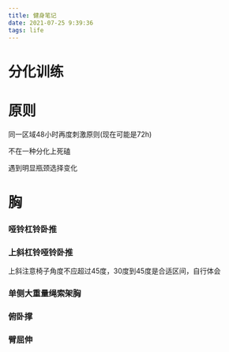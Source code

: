 ```yaml
---
title: 健身笔记
date: 2021-07-25 9:39:36
tags: life
---
```


# 分化训练

# 原则

同一区域48小时再度刺激原则(现在可能是72h)

不在一种分化上死磕

遇到明显瓶颈选择变化

# 胸

### 哑铃杠铃卧推

### 上斜杠铃哑铃卧推

上斜注意椅子角度不应超过45度，30度到45度是合适区间，自行体会

### 单侧大重量绳索架胸

### 俯卧撑

### 臂屈伸